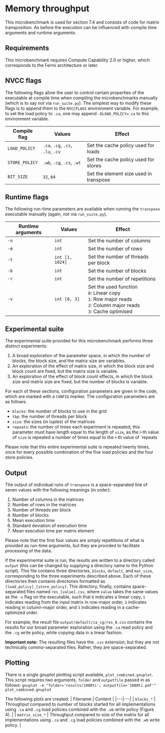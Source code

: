 # Memory throughput

This microbenchmark is used for section 7.4 and consists of code for matrix
transposition. As before the execution can be influenced with compile time
arguments and runtime arguments.

## Requirements

This microbenchmark requires Compute Capability 2.0 or higher, which
corresponds to the Fermi architecture or later.

## NVCC flags

The following flags allow the user to control certain properties of the
executable at compile time when compiling the microbenchmarks manually (which
is to say _not_ via `run_suite.py`). The simplest way to modify these flags is
to append them to the `NVCCFLAGS` environment variable. For example, to set the
load policy to `.ca`, one may append `-DLOAD_POLICY=.ca` to this environment
variable.

| Compile flag | Values | Effect
|---|---|---|
|`LOAD_POLICY` | `.ca`, `.cg`, `.cs`, `.lu`, `.cv` | Set the cache policy used for loads |
|`STORE_POLICY` | `.wb`, `.cg`, `.cs`, `.wt` | Set the cache policy used for stores |
|`BIT_SIZE` | `32`, `64` | Set the element size used in transpose |

## Runtime flags

The following run-time parameters are available when running the `transpose`
executable manually (again, _not_ via `run_suite.py`).

| Runtime arguments | Values | Effect
|---|---|---|
|`-n` | `int` | Set the number of columns |
|`-m` | `int` | Set the number of rows |
|`-t` | `int [1, 1024]` | Set the number of threads per block |
|`-b` | `int` | Set the number of blocks |
|`-r` | `int` | Set the number of repetitions |
|`-v` | `int [0, 3]` | Set the used function <br> `0`: Linear copy<br> `1`: Row major reads<br> `2`: Column major reads<br>`3`: Cache optimised  |

## Experimental suite

The experimental suite provided for this microbenchmark performs three distinct
experiments:

1. A broad exploration of the parameter space, in which the number of blocks,
   the block size, and the matrix size are variables.
2. An exploration of the effect of matrix size, in which the block size and
   block count are fixed, but the matrix size is variable.
3. An exploration of the effect of block count effects, in which the block size
   and matrix size are fixed, but the number of blocks is variable.

For each of these sections, configuration parameters are given in the code,
which are marked with a `CONFIG` marker. The configuration parameters are as
follows:

- `blocks`: the number of blocks to use in the grid
- `tbp`: the number of threads per block
- `size`: the sizes (in tuples) of the matrices
- `repeats`: the number of times each experiment is repeated; this parameter
  must have length equal to the length of `size`, as the _i_-th value of `size`
  is repeated a number of times equal to the _i_-th value of `repeats

Please note that this entire experimental suite is repeated twenty times, once
for every possible combination of the five load policies and the four store
policies.

## Output

The output of individual runs of `transpose` is a space-separated line of seven
values with the following meanings (in order):

1. Number of columns in the matrices
2. Number of rows in the matrices
3. Number of threads per block
4. Number of blocks
5. Mean execution time
6. Standard deviation of execution time
7. Mean execution time per matrix element

Please note that the first four values are simply repetitions of what is
provided as run-time arguments, but they are provided to facilitate processing
of the data.

If the experimental suite is run, the results are written to a directory called
`output` (this can be changed by supplying a directory name to the Python
script). This file contains three directories, `blocks`, `default`, and
`mat_size`, corresponding to the three experiments described above. Each of
these directories then contains directories formatted as
`[load_policy]_[store_policy]`. This directory, finally, contains
space-separated files named `res_[value].csv`, where `value` takes the same
values as the `-v` flag on the executable, such that `0` indicates a linear
copy, `1` indicates reading from the input matrix in row-major order, `2`
indicates reading in column-major order, and `3` indicates reading in a
cache-optimized order.

For example, the result file `output/default/ca_cg/res_0.csv` contains the
results for our broad parameter exploration using the `.ca` read policy and the
`.cg` write policy, while copying data in a linear fashion.

**Important note:** The resulting files have the `.csv` extension, but they are not technically _comma_-separated files. Rather, they are space-separated.

## Plotting

There is a single gnuplot plotting script available, `plot_combined.gnuplot`. This script requires two arguments, `folder` and `outputfile` passed in as follows:
`gnuplot -e "folder='results/1080ti'; outputfile='1080ti.pdf'" plot_combined.gnuplot`

The following plots are created:
| Filename | Content |
|---|---|
| `blocks_*` | Throughput compared to number of blocks started for all implementations using `.ca` and `.cg` load policies combined with the `.wb` write policy (Figure 4). |
| `matrix_size_*` | Throughput compared to size of the matrix for all implementations using `.ca` and `.cg` load policies combined with the `.wb` write policy. |